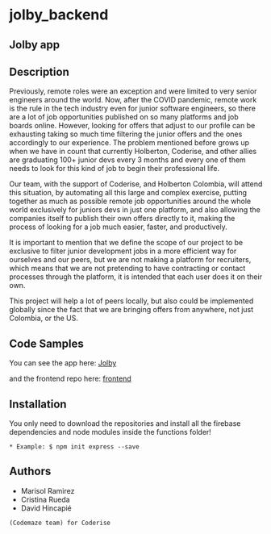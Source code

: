 # jolby_backend

## Jolby app

## Description

Previously, remote roles were an exception and were limited to very senior engineers around the world. Now, after the COVID pandemic, remote work is the rule in the tech industry even for junior software engineers, so there are a lot of job opportunities published on so many platforms and job boards online. However, looking for offers that adjust to our profile can be exhausting taking so much time filtering the junior offers and the ones accordingly to our experience. The problem mentioned before grows up when we have in count that currently Holberton, Coderise, and other allies are graduating 100+ junior devs every 3 months and every one of them needs to look for this kind of job to begin their professional life. 

Our team, with the support of Coderise, and Holberton Colombia, will attend this situation, by automating all this large and complex exercise, putting together as much as possible remote job opportunities around the whole world exclusively for juniors devs in just one platform, and also allowing the companies itself to publish their own offers directly to it, making the process of looking for a job much easier, faster, and productively.  

It is important to mention that we define the scope of our project to be exclusive to filter junior development jobs in a more efficient way for ourselves and our peers, but we are not making a platform for recruiters, which means that we are not pretending to have contracting or contact processes through the platform, it is intended that each user does it on their own.

This project will help a lot of peers locally, but also could be implemented globally since the fact that we are bringing offers from anywhere, not just Colombia, or the US.


## Code Samples

You can see the app here: [Jolby](https://thirsty-bhaskara-9f8dd9.netlify.app/)

and the frontend repo here: [frontend](https://github.com/CrisRuedaP/Jolby)

## Installation

You only need to download the repositories and install all the firebase dependencies and node modules inside the functions folder!

```* Example: $ npm init express --save```

## Authors 

* Marisol Ramirez
* Cristina Rueda
* David Hincapié

```(Codemaze team) for Coderise```